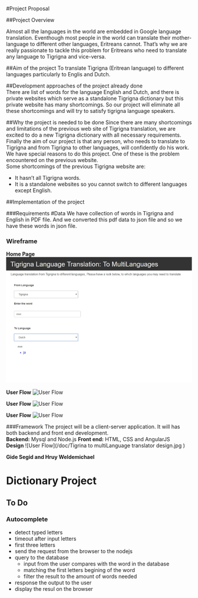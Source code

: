 #Project Proposal 

##Project Overview

Almost all the languages in the world are embedded in Google language translation. Eventhough most people in the world can translate their mother-language to different other languages, Eritreans cannot. That’s why we are really passionate to tackle this problem for Eritreans who need to translate any language to Tigrigna and vice-versa.

##Aim of the project
To translate Tigrigna (Eritrean language) to different languages particularly to Englis and Dutch.

##Development approaches of the project already done  
There are list of words for the language English and Dutch, and there is private websites which serve as a standalone Tigrigna dictionary but this private  website has many shortcomings. So our project will eliminate all these shortcomings and will try to satisfy tigrigna language speakers.

##Why the project is needed to be done
Since there are many shortcomings and limitations of the previous web site of Tigrigna translation, we are excited to do a new Tigrigna dictionary with all necessary requirements.  
Finally the aim of our project is that any person, who needs to translate to Tigrigna and from Tigrigna to other languages, will confidently do his work.
We have special reasons to do this project. One of these is the problem encountered on the previous website.  
Some shortcomings of the previous Tigrigna website are:
*  It  hasn’t all Tigrigna words.
*  It is a standalone websites so you cannot switch to different languages except English. 

##Implementation of the project

###Requirements
#Data
We have collection of words in Tigrigna and English in PDF file.
And we converted this pdf data to json file and so we have these words in json file.


### Wireframe

**Home Page**
![Home Page](public/images/frontEnd.jpg)

**User Flow**
![User Flow](/images/frontEnd.jpg)

**User Flow**
![User Flow](/doc/UserInteraction_02.jpg)

**User Flow**
![User Flow](/doc/UserInteraction_03.jpg)

###Framework
The project will be a client-server application. It will has both backend and front end development.  
**Backend:**
Mysql and Node.js
**Front end:**
HTML, CSS and AngularJS   
**Design**
![User Flow](/doc/Tigrina to multiLanguage translator design.jpg )

**Gide Segid and Hruy Weldemichael**




# Dictionary Project

## To Do

### Autocomplete

- detect typed letters
- timeout after input letters 
- first three letters
- send the request from the browser to the nodejs 
- query to the database
  - input from the user compares with the word in the database
  - matching the first letters begining of the word
  - filter the result to the amount of words needed
- response the output to the user
- display the resul on the browser

